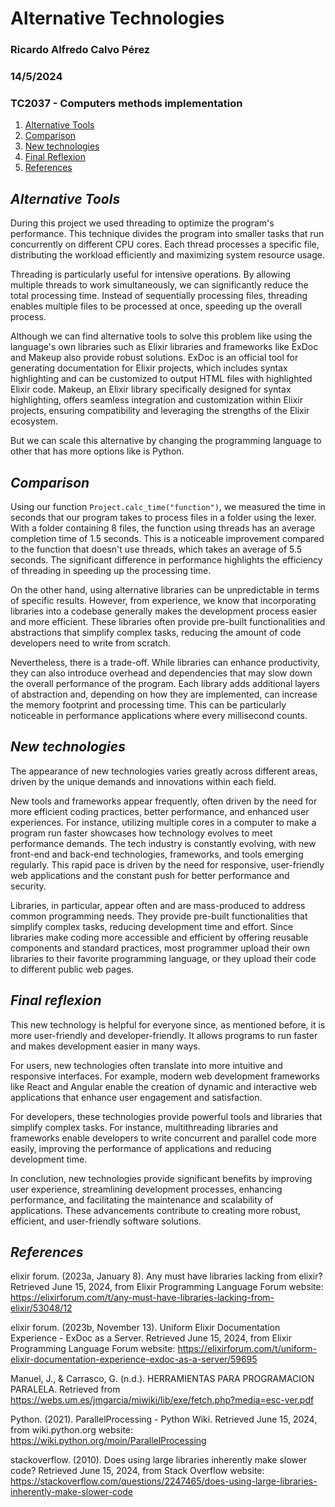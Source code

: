 # Alternative Technologies

### Ricardo Alfredo Calvo Pérez
### 14/5/2024

### TC2037 - Computers methods implementation

1. [Alternative Tools](#alternative-tools)
2. [Comparison](#comparison)
3. [New technologies](#new-technologies)
4. [Final Reflexion](#final-reflexion)
4. [References](#references)

## _Alternative Tools_


During this project we used threading to optimize the program's performance. This technique divides the program into smaller tasks that run concurrently on different CPU cores. Each thread processes a specific file, distributing the workload efficiently and maximizing system resource usage.

Threading is particularly useful for intensive operations. By allowing multiple threads to work simultaneously, we can significantly reduce the total processing time. Instead of sequentially processing files, threading enables multiple files to be processed at once, speeding up the overall process.

Although we can find alternative tools to solve this problem like using the language's own libraries such as Elixir libraries and frameworks like ExDoc and Makeup also provide robust solutions. ExDoc is an official tool for generating documentation for Elixir projects, which includes syntax highlighting and can be customized to output HTML files with highlighted Elixir code. Makeup, an Elixir library specifically designed for syntax highlighting, offers seamless integration and customization within Elixir projects, ensuring compatibility and leveraging the strengths of the Elixir ecosystem.

But we can scale this alternative by changing the programming language to other that has more options like is Python.

## _Comparison_

Using our function `Project.calc_time("function")`, we measured the time in seconds that our program takes to process files in a folder using the lexer. With a folder containing 8 files, the function using threads has an average completion time of 1.5 seconds. This is a noticeable improvement compared to the function that doesn't use threads, which takes an average of 5.5 seconds. The significant difference in performance highlights the efficiency of threading in speeding up the processing time.

On the other hand, using alternative libraries can be unpredictable in terms of specific results. However, from experience, we know that incorporating libraries into a codebase generally makes the development process easier and more efficient. These libraries often provide pre-built functionalities and abstractions that simplify complex tasks, reducing the amount of code developers need to write from scratch.

Nevertheless, there is a trade-off. While libraries can enhance productivity, they can also introduce overhead and dependencies that may slow down the overall performance of the program. Each library adds additional layers of abstraction and, depending on how they are implemented, can increase the memory footprint and processing time. This can be particularly noticeable in performance  applications where every millisecond counts.

## _New technologies_

The appearance of new technologies varies greatly across different areas, driven by the unique demands and innovations within each field.

New tools and frameworks appear frequently, often driven by the need for more efficient coding practices, better performance, and enhanced user experiences. For instance, utilizing multiple cores in a computer to make a program run faster showcases how technology evolves to meet performance demands. The tech industry is constantly evolving, with new front-end and back-end technologies, frameworks, and tools emerging regularly. This rapid pace is driven by the need for responsive, user-friendly web applications and the constant push for better performance and security.

Libraries, in particular, appear often and are mass-produced to address common programming needs. They provide pre-built functionalities that simplify complex tasks, reducing development time and effort. Since libraries make coding more accessible and efficient by offering reusable components and standard practices, most programmer upload their own libraries to their favorite programming language, or they upload their code to different public web pages.

## _Final reflexion_
This new technology is helpful for everyone since, as mentioned before, it is more user-friendly and developer-friendly. It allows programs to run faster and makes development easier in many ways.

For users, new technologies often translate into more intuitive and responsive interfaces. For example, modern web development frameworks like React and Angular enable the creation of dynamic and interactive web applications that enhance user engagement and satisfaction.

For developers, these technologies provide powerful tools and libraries that simplify complex tasks. For instance, multithreading libraries and frameworks enable developers to write concurrent and parallel code more easily, improving the performance of applications and reducing development time.

In conclution, new technologies provide significant benefits by improving user experience, streamlining development processes, enhancing performance, and facilitating the maintenance and scalability of applications. These advancements contribute to creating more robust, efficient, and user-friendly software solutions.

## _References_

elixir forum. (2023a, January 8). Any must have libraries lacking from elixir? Retrieved June 15, 2024, from Elixir Programming Language Forum website: https://elixirforum.com/t/any-must-have-libraries-lacking-from-elixir/53048/12

elixir forum. (2023b, November 13). Uniform Elixir Documentation Experience - ExDoc as a Server. Retrieved June 15, 2024, from Elixir Programming Language Forum website: https://elixirforum.com/t/uniform-elixir-documentation-experience-exdoc-as-a-server/59695

Manuel, J., & Carrasco, G. (n.d.). HERRAMIENTAS PARA PROGRAMACION PARALELA. Retrieved from https://webs.um.es/jmgarcia/miwiki/lib/exe/fetch.php?media=esc-ver.pdf

Python. (2021). ParallelProcessing - Python Wiki. Retrieved June 15, 2024, from wiki.python.org website: https://wiki.python.org/moin/ParallelProcessing

stackoverflow. (2010). Does using large libraries inherently make slower code? Retrieved June 15, 2024, from Stack Overflow website: https://stackoverflow.com/questions/2247465/does-using-large-libraries-inherently-make-slower-code